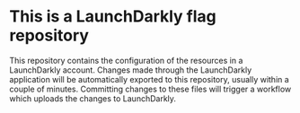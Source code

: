 # This is a LaunchDarkly flag repository

This repository contains the configuration of the resources in a LaunchDarkly account.
Changes made through the LaunchDarkly application will be automatically exported to this repository, usually within a couple of minutes.
Committing changes to these files will trigger a workflow which uploads the changes to LaunchDarkly. 